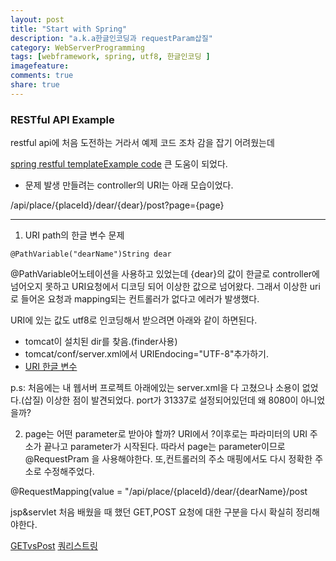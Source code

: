 ```yaml
---
layout: post
title: "Start with Spring"
description: "a.k.a한글인코딩과 requestParam삽질"
category: WebServerProgramming
tags: [webframework, spring, utf8, 한글인코딩 ]
imagefeature: 
comments: true
share: true
---
```


### RESTful API Example

restful api에 처음 도전하는 거라서 예제 코드 조차 감을 잡기 어려웠는데

[spring restful templateExample code](http://howtodoinjava.com/2015/02/20/spring-restful-client-resttemplate-example/)
큰 도움이 되었다. 

* 문제 발생
만들려는 controller의 URI는 아래 모습이었다. 

/api/place/{placeId}/dear/{dear}/post?page={page}

------
1. URI path의 한글 변수 문제
````
@PathVariable("dearName")String dear
````
@PathVariable어노테이션을 사용하고 있었는데 {dear}의 값이 한글로 controller에 넘어오지 못하고 URI요청에서 디코딩 되어 이상한 값으로 넘어왔다. 그래서 이상한 uri로 들어온 요청과 mapping되는 컨트롤러가 없다고 에러가 발생했다.

URI에 있는 값도 utf8로 인코딩해서 받으려면 아래와 같이 하면된다. 
  - tomcat이 설치된 dir를 찾음.(finder사용) 
  - tomcat/conf/server.xml에서 URIEndocing="UTF-8"추가하기.
  - [URI 한글 변수](http://egloos.zum.com/springmvc/v/513986)

p.s: 처음에는 내 웹서버 프로젝트 아래에있는 server.xml을 다 고쳤으나 소용이 없었다.(삽질)
이상한 점이 발견되었다. port가 31337로 설정되어있던데 왜 8080이 아니었을까? 

2. page는 어떤 parameter로 받아야 할까?
URI에서 ?이후로는 파라미터의 URI 주소가 끝나고 parameter가 시작된다.
따라서 page는 parameter이므로  @RequestPram 을 사용해야한다.
또,컨트롤러의 주소 매핑에서도 다시 정확한 주소로 수정해주었다. 

@RequestMapping(value = "/api/place/{placeId}/dear/{dearName}/post


jsp&servlet 처음 배웠을 때 했던 GET,POST 요청에 대한 구분을 다시 확실히 정리해야한다.

[GETvsPost](http://hatssarjy.tistory.com/145)
[쿼리스트링](https://books.google.co.kr/books?id=vlqKBgAAQBAJ&pg=PT261&lpg=PT261&dq=query+string+%EC%9D%B4%EB%9E%80&source=bl&ots=NV2l5WibV5&sig=-XDVQFErhDlkq-i9iHO87uxGRvY&hl=ko&sa=X&ved=0ahUKEwjt-pn7ptbJAhUEtxQKHV9pDk0Q6AEIVTAJ#v=onepage&q=query%20string%20%EC%9D%B4%EB%9E%80&f=false)